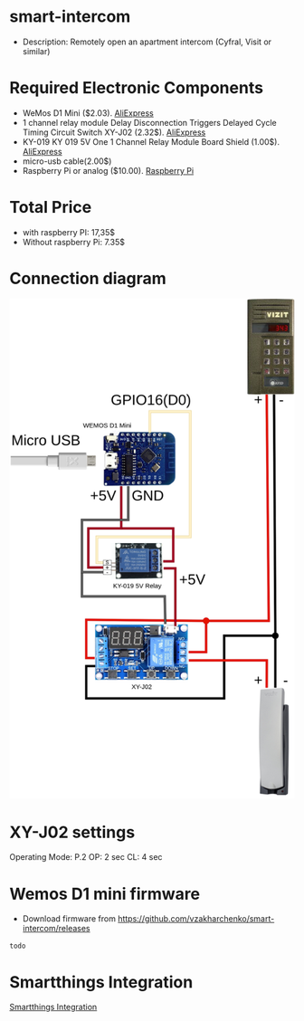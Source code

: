 # smart-intercom

- Description: Remotely open an apartment intercom (Cyfral, Visit or similar)

# Required Electronic Components
 - WeMos D1 Mini ($2.03). [AliExpress](https://aliexpress.com/item/32630518881.html?sku_id=12000018628049611&spm=a2g2w.productlist.0.0.33f717d28p4yT3)
 - 1 channel relay module Delay Disconnection Triggers Delayed Cycle Timing Circuit Switch XY-J02 (2.32$). [AliExpress](https://aliexpress.com/item/4000372163113.html?sku_id=10000001523783321&spm=a2g2w.productlist.0.0.232c5991ZEe6Ny)
 - KY-019 KY 019 5V One 1 Channel Relay Module Board Shield (1.00$). [AliExpress](https://aliexpress.com/item/32727785341.html?sku_id=61353464595&spm=a2g2w.productlist.0.0.67815f4bxXi0ot)
 - micro-usb cable(2.00$)
 - Raspberry Pi or analog ($10.00). [Raspberry Pi](https://www.canakit.com/raspberry-pi-zero-wireless.html?src=raspberrypi)
# Total Price
 - with raspberry PI: 17,35$
 - Without raspberry Pi: 7.35$

# Connection diagram
![](/docs/intercom.drawio.png)

# XY-J02 settings
Operating Mode: P.2
OP: 2 sec
CL: 4 sec

# Wemos D1 mini firmware

- Download firmware from https://github.com/vzakharchenko/smart-intercom/releases
```
todo
```

# Smartthings Integration
 [Smartthings Integration](./smartthings-intercom)




